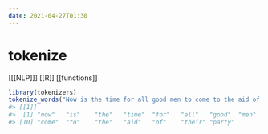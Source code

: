 ```yaml
---
date: 2021-04-27T01:30
---
```


# tokenize

[[[NLP]]]
[[R]]
[[functions]]

``` r
library(tokenizers)
tokenize_words("Now is the time for all good men to come to the aid of their party.")
#> [[1]]
#>  [1] "now"   "is"    "the"   "time"  "for"   "all"   "good"  "men"   "to"   
#> [10] "come"  "to"    "the"   "aid"   "of"    "their" "party"
```

